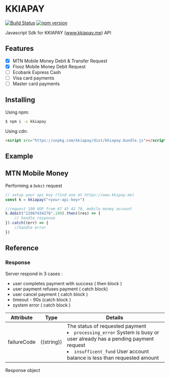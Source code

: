 # KKIAPAY

[![Build Status](https://travis-ci.org/kkiapay/js-sdk.svg?branch=master)](https://travis-ci.org/kkiapay/js-sdk)
[![npm version](https://img.shields.io/npm/v/kkiapay.svg)](https://www.npmjs.com/package/kkiapay)

Javascript Sdk for KKIAPAY (www.kkiapay.me) API

## Features

- [x] MTN Mobile Money Debit & Transfer Request
- [x] Flooz Mobile Money Debit Request
- [ ] Ecobank Express Cash
- [ ] Visa card payments
- [ ] Master card payments

## Installing

Using npm:

```bash
$ npm i -s kkiapay
```

Using cdn:

```html
<script src="https://unpkg.com/kkiapay/dist/kkiapay.bundle.js"></script>
```

## Example

## MTN Mobile Money 

Performing a `Debit` request 

```js
// setup your api key (find one at https://www.kkipay.me)
const k = kkiapay("<your-api-key>")

//request 100 XOF from 67 43 42 70, mobile money account
k.debit("22967434270",100).then((res) => {
    // handle response
}).catch((err) => {
    //handle error
})
```

## Reference

### Response
Server respond in 3 cases : 
  - user completes payment with success ( then block  ) 
  - user payment refuses payment ( catch block)
  - user cancel payment  ( catch block )
  - timeout - 90s  (catch block )
  - system error ( catch block )

<table>
  <thead>
    <tr>
      <th>Attribute</th>
      <th>Type</th>
      <th>Details</th>
    </tr>
  </thead>
  <tbody>
    <tr>
      <td>failureCode</td>
      <td>((string))</td>
      <td>The status of requested payment                                                               <li> <code>processing_error</code>  System is busy or user already has a pending payment request</li> <li><code>insufficent_fund</code> User account balance is less than requested amount</li>
      </td> 
   </tr>
  </tbody>
</table>

Response object
